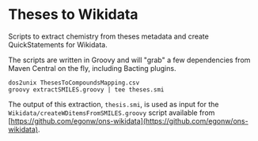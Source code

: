 # Theses to Wikidata

Scripts to extract chemistry from theses metadata and create QuickStatements for Wikidata.

The scripts are written in Groovy and will "grab" a few dependencies from Maven Central
on the fly, including Bacting plugins.

```shell
dos2unix ThesesToCompoundsMapping.csv
groovy extractSMILES.groovy | tee theses.smi
```

The output of this extraction, `thesis.smi`, is used as input for the
`Wikidata/createWDitemsFromSMILES.groovy` script available from
[https://github.com/egonw/ons-wikidata](https://github.com/egonw/ons-wikidata).
